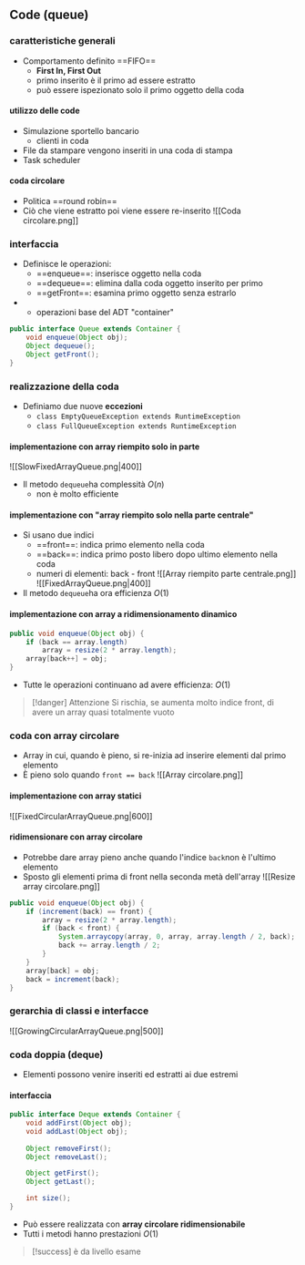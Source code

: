 ## Code (queue)
### caratteristiche generali
- Comportamento definito ==FIFO==
	- **First In, First Out**
	- primo inserito è il primo ad essere estratto
	- può essere ispezionato solo il primo oggetto della coda
#### utilizzo delle code
- Simulazione sportello bancario
	- clienti in coda
- File da stampare vengono inseriti in una coda di stampa
- Task scheduler
#### coda circolare
- Politica ==round robin==
- Ciò che viene estratto poi viene essere re-inserito
![[Coda circolare.png]]
### interfaccia
- Definisce le operazioni:
	- ==enqueue==: inserisce oggetto nella coda
	- ==dequeue==: elimina dalla coda oggetto inserito per primo
	- ==getFront==:  esamina primo oggetto senza estrarlo
- + operazioni base del ADT "container"
```java
public interface Queue extends Container {
	void enqueue(Object obj);
	Object dequeue();
	Object getFront();
}
```
### realizzazione della coda
- Definiamo due nuove **eccezioni**
	- ```class EmptyQueueException extends RuntimeException```
	- ```class FullQueueException extends RuntimeException```
#### implementazione con array riempito solo in parte
![[SlowFixedArrayQueue.png|400]]
- Il metodo ```dequeue```ha complessità $O(n)$
	- non è molto efficiente
#### implementazione con "array riempito solo nella parte centrale"
- Si usano due indici
	- ==front==: indica primo elemento nella coda
	- ==back==: indica primo posto libero dopo ultimo elemento nella coda
	- numeri di elementi: back - front
![[Array riempito parte centrale.png]]
![[FixedArrayQueue.png|400]]
- Il metodo ```dequeue```ha ora efficienza $O(1)$

#### implementazione con array a ridimensionamento dinamico
```java
public void enqueue(Object obj) {
	if (back == array.length)
		array = resize(2 * array.length);
	array[back++] = obj;
}
```
- Tutte le operazioni continuano ad avere efficienza: $O(1)$
>[!danger] Attenzione
>Si rischia, se aumenta molto indice front, di avere un array quasi totalmente vuoto

### coda con array circolare
- Array in cui, quando è pieno, si re-inizia ad inserire elementi dal primo elemento
- È pieno solo quando ```front == back```
![[Array circolare.png]]
#### implementazione con array statici
![[FixedCircularArrayQueue.png|600]]

#### ridimensionare con array circolare
- Potrebbe dare array pieno anche quando l'indice ```back```non è l'ultimo elemento
- Sposto gli elementi prima di front nella seconda metà dell'array
![[Resize array circolare.png]]
```java
public void enqueue(Object obj) {
	if (increment(back) == front) {
		array = resize(2 * array.length);
		if (back < front) {
			System.arraycopy(array, 0, array, array.length / 2, back);
			back += array.length / 2;
		}
	}
	array[back] = obj;
	back = increment(back);
}
```

### gerarchia di classi e interfacce
![[GrowingCircularArrayQueue.png|500]]

### coda doppia (deque)
- Elementi possono venire inseriti ed estratti ai due estremi
#### interfaccia
```java
public interface Deque extends Container { 
	void addFirst(Object obj);
	void addLast(Object obj);
	
	Object removeFirst();
	Object removeLast();

	Object getFirst();
	Object getLast();

	int size();
}
```
- Può essere realizzata con **array circolare ridimensionabile**
- Tutti i metodi hanno prestazioni $O(1)$

>[!success] è da livello esame


